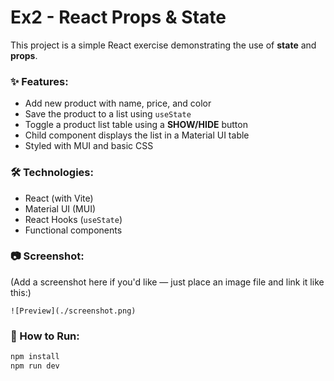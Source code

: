 # Ex2 - React Props & State

This project is a simple React exercise demonstrating the use of **state** and **props**.

### ✨ Features:
- Add new product with name, price, and color
- Save the product to a list using `useState`
- Toggle a product list table using a **SHOW/HIDE** button
- Child component displays the list in a Material UI table
- Styled with MUI and basic CSS

### 🛠 Technologies:
- React (with Vite)
- Material UI (MUI)
- React Hooks (`useState`)
- Functional components

### 📷 Screenshot:
(Add a screenshot here if you'd like — just place an image file and link it like this:)

`![Preview](./screenshot.png)`

### 🚀 How to Run:

```bash
npm install
npm run dev
